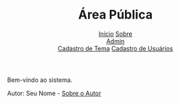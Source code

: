 <!DOCTYPE html>
<html>
<head>
  <meta charset="UTF-8">
  <title>Página Inicial</title>
  <link rel="stylesheet" href="admin/style.css">
</head>
<body>
  <header>
    <h1>Área Pública</h1>
    <nav>
      <a href="index.html">Início</a>
      <a href="sobre.html">Sobre</a>
      <div class="dropdown">
        <a href="admin/login.html">Admin</a>
        <div class="dropdown-content">
          <a href="admin/objeto-tema.html">Cadastro de Tema</a>
          <a href="admin/usuarios.html">Cadastro de Usuários</a>
        </div>
      </div>
    </nav>
  </header>
  <main>
    <p>Bem-vindo ao sistema.</p>
  </main>
  <footer>
    <p>Autor: Seu Nome - <a href="sobre.html">Sobre o Autor</a></p>
  </footer>
</body>
</html>
